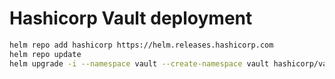# Hashicorp Vault deployment

```bash
helm repo add hashicorp https://helm.releases.hashicorp.com
helm repo update
helm upgrade -i --namespace vault --create-namespace vault hashicorp/vault --values hashicorp-vault-values.yaml
```

